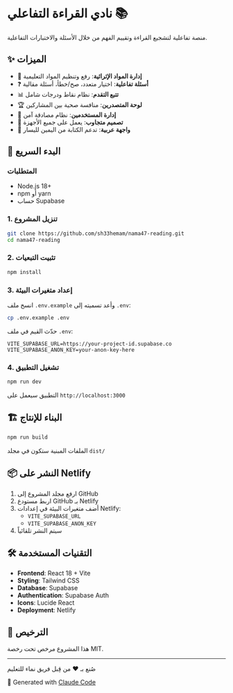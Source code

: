 # نادي القراءة التفاعلي 📚

منصة تفاعلية لتشجيع القراءة وتقييم الفهم من خلال الأسئلة والاختبارات التفاعلية.

## ✨ الميزات

- 📖 **إدارة المواد الإثرائية**: رفع وتنظيم المواد التعليمية
- ❓ **أسئلة تفاعلية**: اختيار متعدد، صح/خطأ، أسئلة مقالية
- 📊 **تتبع التقدم**: نظام نقاط ودرجات شامل
- 🏆 **لوحة المتصدرين**: منافسة صحية بين المشاركين
- 👥 **إدارة المستخدمين**: نظام مصادقة آمن
- 📱 **تصميم متجاوب**: يعمل على جميع الأجهزة
- 🌙 **واجهة عربية**: تدعم الكتابة من اليمين لليسار

## 🚀 البدء السريع

### المتطلبات

- Node.js 18+ 
- npm أو yarn
- حساب Supabase

### 1. تنزيل المشروع

```bash
git clone https://github.com/sh33hemam/nama47-reading.git
cd nama47-reading
```

### 2. تثبيت التبعيات

```bash
npm install
```

### 3. إعداد متغيرات البيئة

انسخ ملف `.env.example` وأعد تسميته إلى `.env`:

```bash
cp .env.example .env
```

حدّث القيم في ملف `.env`:

```env
VITE_SUPABASE_URL=https://your-project-id.supabase.co
VITE_SUPABASE_ANON_KEY=your-anon-key-here
```

### 4. تشغيل التطبيق

```bash
npm run dev
```

التطبيق سيعمل على `http://localhost:3000`

## 🏗️ البناء للإنتاج

```bash
npm run build
```

الملفات المبنية ستكون في مجلد `dist/`

## 📦 النشر على Netlify

1. ارفع مجلد المشروع إلى GitHub
2. اربط مستودع GitHub بـ Netlify
3. أضف متغيرات البيئة في إعدادات Netlify:
   - `VITE_SUPABASE_URL`
   - `VITE_SUPABASE_ANON_KEY`
4. سيتم النشر تلقائياً

## 🛠️ التقنيات المستخدمة

- **Frontend**: React 18 + Vite
- **Styling**: Tailwind CSS
- **Database**: Supabase
- **Authentication**: Supabase Auth
- **Icons**: Lucide React
- **Deployment**: Netlify

## 📄 الترخيص

هذا المشروع مرخص تحت رخصة MIT.

---

صُنع بـ ❤️ من قِبل فريق نماء للتعليم

🚀 Generated with [Claude Code](https://claude.ai/code)